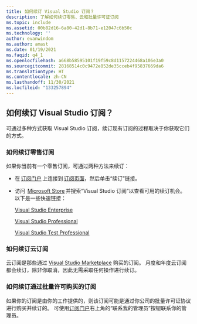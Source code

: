 ```yaml
---
title: 如何续订 Visual Studio 订阅？
description: 了解如何续订零售、云和批量许可证订阅
ms.topic: include
ms.assetid: 00b82d16-6a80-42d1-8b71-e12047c6b50c
ms.technology: ''
author: evanwindom
ms.author: amast
ms.date: 01/19/2021
ms.faqid: q4_1
ms.openlocfilehash: a668b58595101f19f59c8d1157224468a106e3a0
ms.sourcegitcommit: 28168514c0c9472e852de35cceb4f95837669da6
ms.translationtype: HT
ms.contentlocale: zh-CN
ms.lasthandoff: 11/30/2021
ms.locfileid: "133257894"
---
```

## <a name="how-do-i-renew-visual-studio-subscriptions"></a>如何续订 Visual Studio 订阅？ 

可通过多种方式获取 Visual Studio 订阅，续订现有订阅的过程取决于你获取它们的方式。

### <a name="how-to-renew-retail-subscriptions"></a>如何续订零售订阅 

如果你当前有一个零售订阅，可通过两种方法来续订： 

- 在 [订阅门户](https://my.visualstudio.com/benefits) 上连接到 [订阅页面](https://my.visualstudio.com/subscriptions)，然后单击“续订”链接。 
- 访问  [Microsoft Store](https://www.microsoft.com/store) 并搜索“Visual Studio 订阅”以查看可用的续订机会。 以下是一些快速链接： 


    [Visual Studio Enterprise](https://www.microsoft.com/p/visual-studio-enterprise-subscription/dg7gmgf0dst4?activetab=pivot%3aoverviewtab) 

    [Visual Studio Professional](https://www.microsoft.com/p/visual-studio-professional-subscription/dg7gmgf0dst3?activetab=pivot%3aoverviewtab)

    [Visual Studio Test Professional](https://www.microsoft.com/p/visual-studio-test-professional-subscription/dg7gmgf0dst6?activetab=pivot%3aoverviewtab) 


### <a name="how-to-renew-cloud-subscriptions"></a>如何续订云订阅
云订阅是那些通过 [Visual Studio Marketplace](https://marketplace.visualstudio.com/) 购买的订阅。  月度和年度云订阅都会续订，除非你取消，因此无需采取任何操作进行续订。

### <a name="how-to-renew-subscriptions-purchased-through-volume-licensing"></a>如何续订通过批量许可购买的订阅
如果你的订阅是由你的工作提供的，则该订阅可能是通过你公司的批量许可证协议进行购买并续订的。  可使用[订阅门户](https://my.visualstudio.com/benefits)右上角的“联系我的管理员”按钮联系你的管理员。
